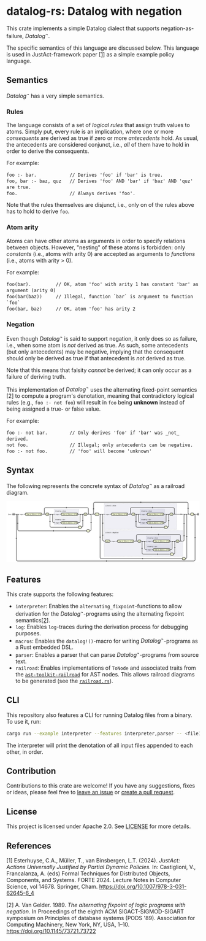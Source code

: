 # datalog-rs: Datalog with negation
This crate implements a simple Datalog dialect that supports negation-as-failure, $Datalog^\neg$.

The specific semantics of this language are discussed below. This language is used in JustAct-framework paper [\[1\]](#references) as a simple example policy language.


## Semantics
$Datalog^\neg$ has a very simple semantics.

### Rules
The language consists of a set of _logical rules_ that assign truth values to atoms. Simply put, every rule is an implication, where one or more _consequents_ are derived as true if zero or more _antecedents_ hold. As usual, the antecedents are considered conjunct, i.e., _all_ of them have to hold in order to derive the consequents.

For example:
```datalog
foo :- bar.            // Derives 'foo' if 'bar' is true.
foo, bar :- baz, quz   // Derives 'foo' AND 'bar' if 'baz' AND 'quz' are true.
foo.                   // Always derives 'foo'.
```

Note that the rules themselves are disjunct, i.e., only on of the rules above has to hold to derive `foo`.

### Atom arity
Atoms can have other atoms as arguments in order to specify relations between objects. However, "nesting" of these atoms is forbidden: only _constants_ (i.e., atoms with arity 0) are accepted as arguments to _functions_ (i.e., atoms with arity > 0).

For example:
```datalog
foo(bar).         // OK, atom 'foo' with arity 1 has constant 'bar' as argument (arity 0)
foo(bar(baz))     // Illegal, function `bar` is argument to function `foo`
foo(bar, baz)     // OK, atom 'foo' has arity 2
```

### Negation
Even though $Datalog^\neg$ is said to support negation, it only does so as failure, i.e., when some atom is _not_ derived as true. As such, some antecedents (but only antecedents) may be negative, implying that the consequent should only be derived as true if that antecedent is _not_ derived as true.

Note that this means that falsity _cannot_ be derived; it can only occur as a failure of deriving truth.

This implementation of $Datalog^\neg$ uses the alternating fixed-point semantics [2] to compute a program's denotation, meaning that contradictory logical rules (e.g., `foo :- not foo`) will result in `foo` being **unknown** instead of being assigned a true- or false value.

For example:
```datalog
foo :- not bar.        // Only derives 'foo' if 'bar' was _not_ derived.
not foo.               // Illegal; only antecedents can be negative.
foo :- not foo.        // 'foo' will become 'unknown'
```


## Syntax
The following represents the concrete syntax of $Datalog^\neg$ as a railroad diagram.

![The railroad diagram for the $Datalog^\neg$ language.](./examples/railroad.svg)


## Features
This crate supports the following features:
- `interpreter`: Enables the `alternating_fixpoint`-functions to allow derivation for the $Datalog^\neg$-programs using the alternating fixpoint semantics[\[2\]](#references).
- `log`: Enables `log`-traces during the derivation process for debugging purposes.
- `macros`: Enables the `datalog!()`-macro for writing $Datalog^\neg$-programs as a Rust embedded DSL.
- `parser`: Enables a parser that can parse $Datalog^\neg$-programs from source text.
- `railroad`: Enables implementations of `ToNode` and associated traits from the [`ast-toolkit-railroad`](https://github.com/Lut99/ast-toolkit-rs) for AST nodes. This allows railroad diagrams to be generated (see the [`railroad.rs`](./examples/railroad.rs)).


## CLI
This repository also features a CLI for running Datalog files from a binary. To use it, run:
```sh
cargo run --example interpreter --features interpreter,parser -- <file1> <file2> ...
```

The interpreter will print the denotation of all input files appended to each other, in order.


## Contribution
Contributions to this crate are welcome! If you have any suggestions, fixes or ideas, please feel free to [leave an issue](/Lut99/datalog-rs/issues) or [create a pull request](/Lut99/datalog-rs/pulls).


## License
This project is licensed under Apache 2.0. See [LICENSE](./LICENSE) for more details.


## References
\[1\] Esterhuyse, C.A., Müller, T., van Binsbergen, L.T. (2024). _JustAct: Actions Universally Justified by Partial Dynamic Policies._ In: Castiglioni, V., Francalanza, A. (eds) Formal Techniques for Distributed Objects, Components, and Systems. FORTE 2024. Lecture Notes in Computer Science, vol 14678. Springer, Cham. <https://doi.org/10.1007/978-3-031-62645-6_4>

\[2\] A. Van Gelder. 1989. _The alternating fixpoint of logic programs with negation._ In Proceedings of the eighth ACM SIGACT-SIGMOD-SIGART symposium on Principles of database systems (PODS '89). Association for Computing Machinery, New York, NY, USA, 1–10. <https://doi.org/10.1145/73721.73722>
